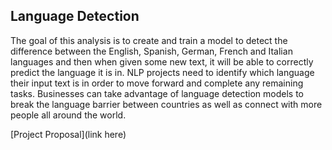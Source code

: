 ## Language Detection

The goal of this analysis is to create and train a model to detect the difference between the English, Spanish, German, French and Italian languages and then when given some new text, it will be able to correctly predict the language it is in. NLP projects need to identify which language their input text is in order to move forward and complete any remaining tasks. Businesses can take advantage of language detection models to break the language barrier between countries as well as connect with more people all around the world.

[Project Proposal](link here)
